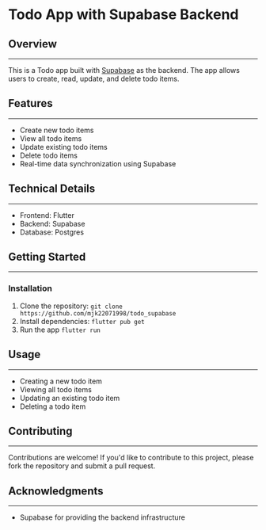 # Todo App with Supabase Backend

## Overview

-----------

This is a Todo app built with [Supabase](https://supabase.io/) as the backend. The app allows users to create, read, update, and delete todo items.

## Features

------------

* Create new todo items
* View all todo items
* Update existing todo items
* Delete todo items
* Real-time data synchronization using Supabase

## Technical Details

--------------------

* Frontend: Flutter
* Backend: Supabase
* Database: Postgres

## Getting Started

-------------------

### Installation

1. Clone the repository: `git clone https://github.com/mjk22071998/todo_supabase`
2. Install dependencies: `flutter pub get`
3. Run the app `flutter run`

## Usage

---------

* Creating a new todo item
* Viewing all todo items
* Updating an existing todo item
* Deleting a todo item

## Contributing

---------------

Contributions are welcome! If you'd like to contribute to this project, please fork the repository and submit a pull request.

## Acknowledgments

----------------

* Supabase for providing the backend infrastructure
